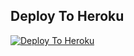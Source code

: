 ## Deploy To Heroku

[![Deploy To Heroku](https://www.herokucdn.com/deploy/button.svg)](https://heroku.com/deploy?template=https://github.com/anuuyadav885/raftertxtuploder)

